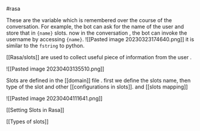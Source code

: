 
#rasa 

These are the variable which is remembered over the course of the conversation. For example, the bot can ask for the name of the user and store that in `{name}` slots. now in the conversation , the bot can invoke the username by accessing `{name}`. 
![[Pasted image 20230323174640.png]]
it is similar to the `fstring` to python. 

[[Rasa/slots]] are used to collect useful piece of information from the user .

![[Pasted image 20230403135510.png]]

Slots are defined in the [[domain]] file . first we define the slots name, then type of the slot and other [[configurations in slots]].  and [[slots mapping]] 

![[Pasted image 20230404111641.png]]



[[Setting Slots in Rasa]]

[[Types of slots]]

